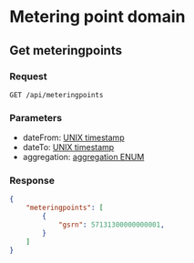 # Metering point domain


## Get meteringpoints


### Request

```text
GET /api/meteringpoints
```

### Parameters

- dateFrom: [UNIX timestamp](conventions.md#date-from-and-to)
- dateTo: [UNIX timestamp](conventions.md#date-from-and-to)
- aggregation: [aggregation ENUM](conventions.md#aggregation)

### Response

```json
{
    "meteringpoints": [
        {
            "gsrn": 57131300000000001, 
        }
    ]
}
```
